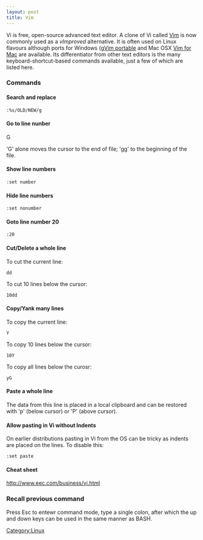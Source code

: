 ```yaml
---
layout: post 
title: Vim
---
```


Vi is free, open-source advanced text editor. A clone of Vi called
[Vim](http://www.vim.org) is now commonly used as a *vImproved*
alternative. It is often used on Linux flavours although ports for
Windows ([gVim portable](http://portablegvim.sourceforge.net/) and Mac
OSX [Vim for Mac](http://macvim.org/OSX/index.php) are available. Its
differentiator from other text editors is the many
keyboard-shortcut-based commands available, just a few of which are
listed here.

### Commands

#### Search and replace

    :%s/OLD/NEW/g

#### Go to line nunber

<linenumber>G

\'G\' alone moves the cursor to the end of file; \'gg\' to the beginning
of the file.

#### Show line numbers

    :set number

#### Hide line numbers

    :set nonumber

#### Goto line number 20

    :20

#### Cut/Delete a whole line

To cut the current line:

    dd

To cut 10 lines below the cursor:

    10dd

#### Copy/Yank many lines

To copy the current line:

    Y

To copy 10 lines below the cursor:

    10Y

To copy all lines below the curosr:

    yG

#### Paste a whole line

The data from this line is placed in a local clipboard and can be
restored with \'p\' (below cursor) or \'P\' (above cursor).

#### Allow pasting in Vi without Indents

On earlier distributions pasting in Vi from the OS can be tricky as
indents are placed on the lines. To disable this:

    :set paste

#### Cheat sheet

<http://www.eec.com/business/vi.html>

### Recall previous command

Press Esc to entewr command mode, type a single colon, after which the
up and down keys can be used in the same manner as BASH.

[Category:Linux](Category:Linux "wikilink")
